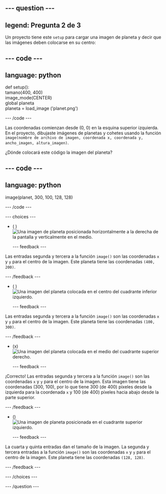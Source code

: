 
--- question ---
---
legend: Pregunta 2 de 3
---

Un proyecto tiene este `setup` para cargar una imagen de planeta y decir que las imágenes deben colocarse en su centro:

--- code ---
---
language: python
---

def setup():   
  tamano(400, 400)   
  image_mode(CENTER)   
  global planeta   
  planeta = load_image ('planet.png')

--- /code ---

Las coordenadas comienzan desde (0, 0) en la esquina superior izquierda. En el proyecto, dibujaste imágenes de planetas y cohetes usando la función `image(nombre de archivo de imagen, coordenada x, coordenada y, ancho_imagen, altura_imagen)`.

¿Dónde colocará este código la imagen del planeta?

--- code ---
---
language: python
---

image(planet, 300, 100, 128, 128)

--- /code ---

--- choices ---

- ( ) ![Una imagen de planeta posicionada horizontalmente a la derecha de la pantalla y verticalmente en el medio.](images/planet400200.png)

  --- feedback ---

Las entradas segunda y tercera a la función `image()` son las coordenadas `x` y `y` para el centro de la imagen. Este planeta tiene las coordenadas `(400, 200)`.

  --- /feedback ---

- ( ) ![Una imagen del planeta colocada en el centro del cuadrante inferior izquierdo.](images/planet100300.png)

  --- feedback ---

Las entradas segunda y tercera a la función `image()` son las coordenadas `x` y `y` para el centro de la imagen. Este planeta tiene las coordenadas `(100, 300)`.

  --- /feedback ---

- (x) ![Una imagen del planeta colocada en el medio del cuadrante superior derecho.](images/planet300100.png)

  --- feedback ---

¡Correcto! Las entradas segunda y tercera a la función `image()` son las coordenadas `x` y `y` para el centro de la imagen. Esta imagen tiene las coordenadas (300, 100), por lo que tiene 300 (de 400) píxeles desde la izquierda para la coordenada `x` y 100 (de 400) píxeles hacia abajo desde la parte superior.

  --- /feedback ---

- () ![Una imagen de planeta posicionada en el cuadrante superior izquierdo.](images/planet128128.png)

  --- feedback ---

La cuarta y quinta entradas dan el tamaño de la imagen. La segunda y tercera entradas a la función `image()` son las coordenadas `x` y `y` para el centro de la imagen. Este planeta tiene las coordenadas `(128, 128)`.

  --- /feedback ---

--- /choices ---

--- /question ---
